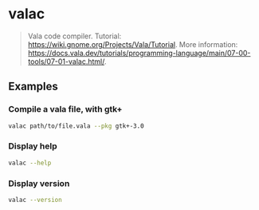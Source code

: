 # valac

> Vala code compiler. Tutorial: <https://wiki.gnome.org/Projects/Vala/Tutorial>. More information: <https://docs.vala.dev/tutorials/programming-language/main/07-00-tools/07-01-valac.html/>.

## Examples

### Compile a vala file, with gtk+

```bash
valac path/to/file.vala --pkg gtk+-3.0
```

### Display help

```bash
valac --help
```

### Display version

```bash
valac --version
```
